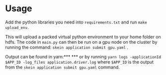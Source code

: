 # Usage
Add the python libraries you need into `requirements.txt` and run `make upload_env`.

This will upload a packed virtual python environment to your home folder on hdfs.
The code in `main.py` can then be run on a gpu node on the cluster by running the command:
`skein application submit gpu.yaml` .

Output can be found in yarn:***   ***
or by running ``yarn logs -applicationId $APP_ID -log_files application.driver.log`` where `$APP_ID` is the output from the 
`skein application submit gpu.yaml` command.
